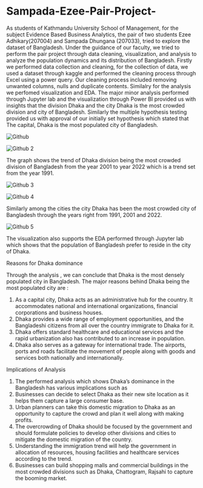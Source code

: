 # Sampada-Ezee-Pair-Project-
As students of Kathmandu University School of Management, for the subject Evidence Based Business Analytics, the pair of two students Ezee Adhikary(207004)  and Sampada Dhungana (207033), tried to explore the dataset of Bangladesh. Under the guidance of our faculty, we tried to perform the pair project through data cleaning, visualization, and analysis to analyze the population dynamics and its distribution of Bangladesh. 
Firstly we performed data collection and cleaning, for the collection of data, we used a dataset through kaggle and performed the cleaning process through Excel using a power query. Our cleaning process included removing unwanted columns, nulls and duplicate contents. 
Similalry for the analysis we perfomed visualization and EDA. The major minor analysis performed through Jupyter lab and the visualization through Power BI provided us with insights that the division Dhaka and the city Dhaka is the most crowded division and city of Bangladesh. Similarly the multiple hypothesis testing provided us with approval of our initially set hypothesis which stated that The capital, Dhaka is the most populated city of Bangladesh. 

![Github](https://github.com/Sampada-Dhungana/Sampada-Ezee-Pair-Project-/assets/159395830/e0d46f5b-8eeb-45c8-bb99-5889b7fbfd37)

![Github 2](https://github.com/Sampada-Dhungana/Sampada-Ezee-Pair-Project-/assets/159395830/5325acc9-c052-4e4b-87d8-56902389da0f)

The graph shows the trend of Dhaka division being the most crowded division of Bangladesh from the year 2001 to year 2022 which is a trend set from the year 1991. 

![Github 3](https://github.com/Sampada-Dhungana/Sampada-Ezee-Pair-Project-/assets/159395830/b6d0c89a-9885-40d3-9dfe-4cad0c4f5138)

![Github 4](https://github.com/Sampada-Dhungana/Sampada-Ezee-Pair-Project-/assets/159395830/701fb243-8cde-4456-a8d7-5e3a0c0d3664)

Similarly among the cities the city Dhaka has been the most crowded city of Bangladesh through the years right from 1991, 2001 and 2022. 

![Github 5](https://github.com/Sampada-Dhungana/Sampada-Ezee-Pair-Project-/assets/159395830/3c62f383-0ce6-4edf-bc4c-7c4abdbafd01)

The visualization also supports the EDA performed through Jupyter lab which shows that the population of Bangladesh prefer to reside in the city of Dhaka. 

Reasons for Dhaka dominance

Through the analysis , we can conclude that Dhaka is the most densely populated city in Bangladesh. The major reasons behind Dhaka being the most populated city are : 

1. As a capital city, Dhaka acts as an administrative hub for the country. It accommodates national and international organizations, financial corporations and business houses. 
2. Dhaka provides a wide range of employment opportunities, and the Bangladeshi citizens from all over the country immigrate to Dhaka for it. 
3. Dhaka offers standard healthcare and educational services and the rapid urbanization also has contributed to an increase in population.
4. Dhaka also serves as a gateway for international trade. The airports, ports and roads facilitate the movement of people along with goods and services both nationally and internationally.
   
Implications of Analysis

1. The performed analysis which shows Dhaka’s dominance in the Bangladesh has various implications such as 
2. Businesses can decide to select Dhaka as their new site location as it helps them capture a large consumer base.
3. Urban planners can take this domestic migration to Dhaka as an opportunity to capture the crowd  and plan it well along with making profits. 
4. The overcrowding of Dhaka should be focused by the government and should formulate policies to develop other divisions and cities to mitigate the domestic migration of the country. 
5. Understanding the immigration trend will help the government in allocation of resources, housing facilities and healthcare services according to the trend.
6. Businesses can build shopping malls and commercial buildings in the most crowded divisions such as Dhaka, Chattogram, Rajsahi to capture the booming market.











